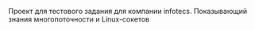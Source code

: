 Проект для тестового задания для компании infotecs. Показывающий знания многопоточности и Linux-сокетов
